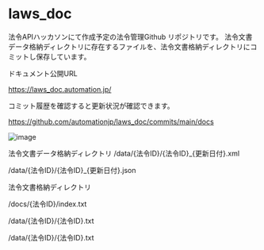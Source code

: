 # laws_doc
法令APIハッカソンにて作成予定の法令管理Github リポジトリです。
法令文書データ格納ディレクトリに存在するファイルを、法令文書格納ディレクトリにコミットし保存しています。

ドキュメント公開URL

https://laws_doc.automation.jp/

コミット履歴を確認すると更新状況が確認できます。

https://github.com/automationjp/laws_doc/commits/main/docs

![image](https://github.com/automationjp/laws_doc/assets/1161494/4a97dc16-a66d-42a5-9fb9-88a6bfeda2b1)



法令文書データ格納ディレクトリ
/data/{法令ID}/{法令ID}_{更新日付}.xml

/data/{法令ID}/{法令ID}_{更新日付}.json

法令文書格納ディレクトリ

/docs/{法令ID}/index.txt

/data/{法令ID}/{法令ID}.txt

/data/{法令ID}/{法令ID}.txt
